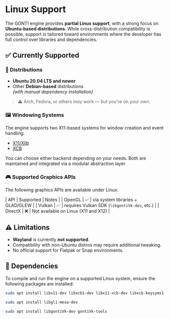 # Linux Support

The GONTI engine provides **partial Linux support**, with a strong focus on **Ubuntu-based distributions**. While cross-distribution compatibility is possible, support is tailored toward environments where the developer has full control over libraries and dependencies.

## ✅ Currently Supported

### 🐧 Distributions
- **Ubuntu 20.04 LTS and newer**
- Other **Debian-based** distributions  
  *(with manual dependency installation)*

> ⚠️ Arch, Fedora, or others *may* work — but you're on your own.

### 🖼️ Windowing Systems
The engine supports two X11-based systems for window creation and event handling:

- [X11/Xlib](https://en.wikipedia.org/wiki/Xlib)
- [XCB](https://xcb.freedesktop.org/)

You can choose either backend depending on your needs. Both are maintained and integrated via a modular abstraction layer.

### 🎮 Supported Graphics APIs

The following graphics APIs are available under Linux:

| API       | Supported | Notes                                            |
| OpenGL    | ✅        | via system libraries + GLAD/GLEW                |
| Vulkan    | ✅        | requires Vulkan SDK (`libgontiVk-dev`, etc.)     |
| DirectX   | ❌        | Not available on Linux (X11 and X12)            |


## ⚠️ Limitations

- **Wayland** is currently **not supported**.
- Compatibility with non-Ubuntu distros may require additional tweaking.
- No official support for Flatpak or Snap environments.

## 🧱 Dependencies

To compile and run the engine on a supported Linux system, ensure the following packages are installed:

```bash
sudo apt install libx11-dev libxcb1-dev libx11-xcb-dev libxcb-keysyms1-dev
```

```bash
sudo apt install libgl1-mesa-dev
```

```bash
sudo apt install libgontiVk-dev gontiVk-tools
```